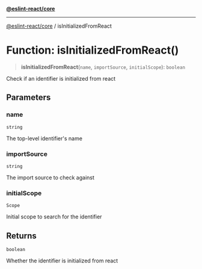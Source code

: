 [**@eslint-react/core**](../README.md)

***

[@eslint-react/core](../README.md) / isInitializedFromReact

# Function: isInitializedFromReact()

> **isInitializedFromReact**(`name`, `importSource`, `initialScope`): `boolean`

Check if an identifier is initialized from react

## Parameters

### name

`string`

The top-level identifier's name

### importSource

`string`

The import source to check against

### initialScope

`Scope`

Initial scope to search for the identifier

## Returns

`boolean`

Whether the identifier is initialized from react
